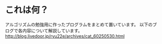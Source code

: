 # これは何？

アルゴリズムの勉強用に作ったプログラムをまとめて置いています。
以下のブログで各内容について解説しています。
http://blog.livedoor.jp/ryu22e/archives/cat_60250530.html
